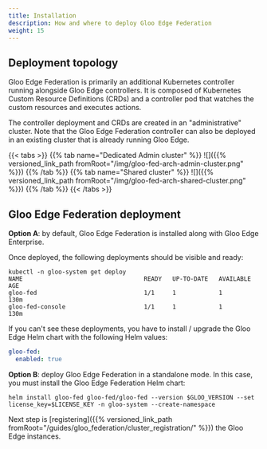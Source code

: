```yaml
---
title: Installation
description: How and where to deploy Gloo Edge Federation
weight: 15
---
```


## Deployment topology


Gloo Edge Federation is primarily an additional Kubernetes controller running alongside Gloo Edge controllers. It is composed of Kubernetes Custom Resource Definitions (CRDs) and a controller pod that watches the custom resources and executes actions. 

The controller deployment and CRDs are created in an "administrative" cluster. Note that the Gloo Edge Federation controller can also be deployed in an existing cluster that is already running Gloo Edge.

{{< tabs >}}
{{% tab name="Dedicated Admin cluster" %}}
![]({{% versioned_link_path fromRoot="/img/gloo-fed-arch-admin-cluster.png" %}})
{{% /tab %}}
{{% tab name="Shared cluster" %}}
![]({{% versioned_link_path fromRoot="/img/gloo-fed-arch-shared-cluster.png" %}})
{{% /tab %}}
{{< /tabs >}}


## Gloo Edge Federation deployment
**Option A**: by default, Gloo Edge Federation is installed along with Gloo Edge Enterprise.

Once deployed, the following deployments should be visible and ready:
```
kubectl -n gloo-system get deploy
NAME                                  READY   UP-TO-DATE   AVAILABLE   AGE
gloo-fed                              1/1     1            1           130m
gloo-fed-console                      1/1     1            1           130m
```

If you can't see these deployments, you have to install / upgrade the Gloo Edge Helm chart with the following Helm values:
```yaml
gloo-fed:
  enabled: true
```

**Option B**: deploy Gloo Edge Federation in a standalone mode.
In this case, you must install the Gloo Edge Federation Helm chart:
```shell
helm install gloo-fed gloo-fed/gloo-fed --version $GLOO_VERSION --set license_key=$LICENSE_KEY -n gloo-system --create-namespace
```

Next step is [registering]({{% versioned_link_path fromRoot="/guides/gloo_federation/cluster_registration/" %}}) the Gloo Edge instances.